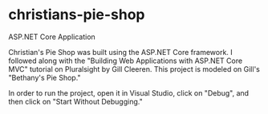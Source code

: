 # christians-pie-shop
ASP.NET Core Application

Christian's Pie Shop was built using the ASP.NET Core framework.  I followed along with the "Building Web Applications with ASP.NET
Core MVC" tutorial on Pluralsight by Gill Cleeren.  This project is modeled on Gill's "Bethany's Pie Shop."

In order to run the project, open it in Visual Studio, click on "Debug", and then click on "Start Without Debugging."

